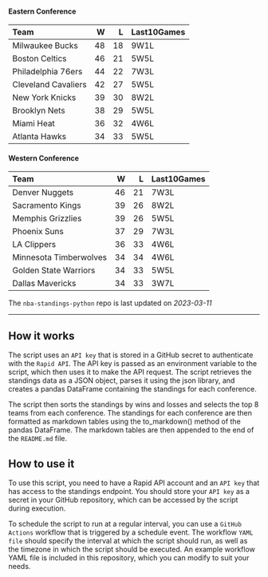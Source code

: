 #### Eastern Conference

| Team                |   W |   L | Last10Games   |
|:--------------------|----:|----:|:--------------|
| Milwaukee Bucks     |  48 |  18 | 9W1L          |
| Boston Celtics      |  46 |  21 | 5W5L          |
| Philadelphia 76ers  |  44 |  22 | 7W3L          |
| Cleveland Cavaliers |  42 |  27 | 5W5L          |
| New York Knicks     |  39 |  30 | 8W2L          |
| Brooklyn Nets       |  38 |  29 | 5W5L          |
| Miami Heat          |  36 |  32 | 4W6L          |
| Atlanta Hawks       |  34 |  33 | 5W5L          |

#### Western Conference

| Team                   |   W |   L | Last10Games   |
|:-----------------------|----:|----:|:--------------|
| Denver Nuggets         |  46 |  21 | 7W3L          |
| Sacramento Kings       |  39 |  26 | 8W2L          |
| Memphis Grizzlies      |  39 |  26 | 5W5L          |
| Phoenix Suns           |  37 |  29 | 7W3L          |
| LA Clippers            |  36 |  33 | 4W6L          |
| Minnesota Timberwolves |  34 |  34 | 4W6L          |
| Golden State Warriors  |  34 |  33 | 5W5L          |
| Dallas Mavericks       |  34 |  33 | 3W7L          |

The `nba-standings-python` repo is last updated on *2023-03-11*

---

## How it works
The script uses an `API key` that is stored in a GitHub secret to authenticate with the `Rapid API`. The API key is passed as an environment variable to the script, which then uses it to make the API request. The script retrieves the standings data as a JSON object, parses it using the json library, and creates a pandas DataFrame containing the standings for each conference.

The script then sorts the standings by wins and losses and selects the top 8 teams from each conference. The standings for each conference are then formatted as markdown tables using the to_markdown() method of the pandas DataFrame. The markdown tables are then appended to the end of the `README.md` file.

## How to use it
To use this script, you need to have a Rapid API account and an `API key` that has access to the standings endpoint. You should store your `API key` as a secret in your GitHub repository, which can be accessed by the script during execution.

To schedule the script to run at a regular interval, you can use a `GitHub Actions` workflow that is triggered by a schedule event. The workflow `YAML file` should specify the interval at which the script should run, as well as the timezone in which the script should be executed. An example workflow YAML file is included in this repository, which you can modify to suit your needs.
